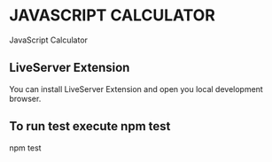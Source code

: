# JAVASCRIPT CALCULATOR

JavaScript Calculator

## LiveServer Extension

You can install LiveServer Extension and open you local development browser.

## To run test execute npm test

npm test
